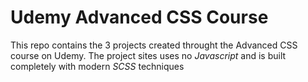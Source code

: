 # Udemy Advanced CSS Course

This repo contains the 3 projects created throught the Advanced CSS course on Udemy. The project sites uses no *Javascript* and is built completely with modern *SCSS* techniques
